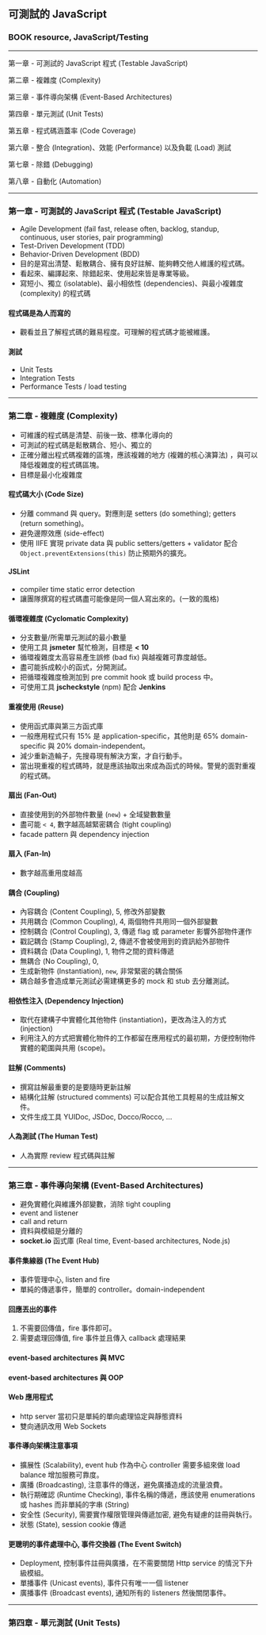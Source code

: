## 可測試的 JavaScript
### BOOK resource, JavaScript/Testing

------------------

第一章 - 可測試的 JavaScript 程式 (Testable JavaScript)

第二章 - 複雜度 (Complexity)

第三章 - 事件導向架構 (Event-Based Architectures)

第四章 - 單元測試 (Unit Tests)

第五章 - 程式碼涵蓋率 (Code Coverage)

第六章 - 整合 (Integration)、效能 (Performance) 以及負載 (Load) 測試

第七章 - 除錯 (Debugging)

第八章 - 自動化 (Automation)

------------------


### 第一章 - 可測試的 JavaScript 程式 (Testable JavaScript)
  * Agile Development (fail fast, release often, backlog, standup, continuous, user stories, pair programming)
  * Test-Driven Development (TDD)
  * Behavior-Driven Development (BDD)
  * 目的是寫出清楚、鬆散耦合、擁有良好註解、能夠轉交他人維護的程式碼。
  * 看起來、編譯起來、除錯起來、使用起來皆是專業等級。
  * 寫短小、獨立 (isolatable)、最小相依性 (dependencies)、與最小複雜度 (complexity) 的程式碼

#### 程式碼是為人而寫的
  * 觀看並且了解程式碼的難易程度。可理解的程式碼才能被維護。

#### 測試
  * Unit Tests
  * Integration Tests
  * Performance Tests / load testing


------------------------------


### 第二章 - 複雜度 (Complexity)
  * 可維護的程式碼是清楚、前後一致、標準化導向的
  * 可測試的程式碼是鬆散耦合、短小、獨立的
  * 正確分離出程式碼複雜的區塊，應該複雜的地方 (複雜的核心演算法) ，與可以降低複雜度的程式碼區塊。
  * 目標是最小化複雜度

#### 程式碼大小 (Code Size)
  * 分離 command 與 query。對應則是 setters (do something); getters (return something)。
  * 避免邊際效應 (side-effect)
  * 使用 IIFE 實現 private data 與 public setters/getters + validator 配合 `Object.preventExtensions(this)` 防止預期外的擴充。

#### JSLint
  * compiler time static error detection
  * 讓團隊撰寫的程式碼盡可能像是同一個人寫出來的。(一致的風格)

#### 循環複雜度 (Cyclomatic Complexity)
  * 分支數量/所需單元測試的最小數量
  * 使用工具 **jsmeter** 幫忙檢測，目標是 **< 10**
  * 循環複雜度太高容易產生誤修 (bad fix) 與越複雜可靠度越低。
  * 盡可能拆成較小的函式，分開測試。
  * 把循環複雜度檢測加到 pre commit hook 或 build process 中。
  * 可使用工具 **jscheckstyle** (npm) 配合 **Jenkins**

#### 重複使用 (Reuse)
  * 使用函式庫與第三方函式庫
  * 一般應用程式只有 15% 是 application-specific，其他則是 65% domain-specific 與 20% domain-independent。
  * 減少重新造輪子，先搜尋現有解決方案，才自行動手。
  * 當出現重複的程式碼時，就是應該抽取出來成為函式的時候。警覺的面對重複的程式碼。

#### 扇出 (Fan-Out)
  * 直接使用到的外部物件數量 (`new`) + 全域變數數量
  * 盡可能 `< 4`, 數字越高越緊密耦合 (tight coupling)
  * facade pattern 與 dependency injection

#### 扇入 (Fan-In)
  * 數字越高重用度越高

#### 耦合 (Coupling)
  * 內容耦合 (Content Coupling), 5, 修改外部變數
  * 共用耦合 (Common Coupling), 4, 兩個物件共用同一個外部變數
  * 控制耦合 (Control Coupling), 3, 傳遞 flag 或 parameter 影響外部物件運作
  * 戳記耦合 (Stamp Coupling), 2, 傳遞不會被使用到的資訊給外部物件
  * 資料耦合 (Data Coupling), 1, 物件之間的資料傳遞
  * 無耦合 (No Coupling), 0,
  * 生成新物件 (Instantiation), `new`, 非常緊密的耦合關係
  * 耦合越多會造成單元測試必需建構更多的 mock 和 stub 去分離測試。

#### 相依性注入 (Dependency Injection)
  * 取代在建構子中實體化其他物件 (instantiation)，更改為注入的方式 (injection)
  * 利用注入的方式把實體化物件的工作都留在應用程式的最初期，方便控制物件實體的範圍與共用 (scope)。

#### 註解 (Comments)
  * 撰寫註解最重要的是要隨時更新註解
  * 結構化註解 (structured comments) 可以配合其他工具輕易的生成註解文件。
  * 文件生成工具 YUIDoc, JSDoc, Docco/Rocco, ...

#### 人為測試 (The Human Test)
  * 人為實際 review 程式碼與註解


------------------------------


### 第三章 - 事件導向架構 (Event-Based Architectures)
  * 避免實體化與維護外部變數，消除 tight coupling
  * event and listener
  * call and return
  * 資料與模組是分離的
  * **socket.io** 函式庫 (Real time, Event-based architectures, Node.js)

#### 事件集線器 (The Event Hub)
  * 事件管理中心, listen and fire
  * 單純的傳遞事件，簡單的 controller。domain-independent

#### 回應丟出的事件
  1. 不需要回傳值，fire 事件即可。
  2. 需要處理回傳值, fire 事件並且傳入 callback 處理結果

#### event-based architectures 與 MVC
#### event-based architectures 與 OOP

#### Web 應用程式
  * http server 當初只是單純的單向處理協定與靜態資料
  * 雙向通訊改用 Web Sockets

#### 事件導向架構注意事項
  * 擴展性 (Scalability), event hub 作為中心 controller 需要多組來做 load balance 增加服務可靠度。
  * 廣播 (Broadcasting), 注意事件的傳送，避免廣播造成的流量浪費。
  * 執行期確認 (Runtime Checking), 事件名稱的傳遞，應該使用 enumerations 或 hashes 而非單純的字串 (String)
  * 安全性 (Security), 需要實作權限管理與傳遞加密, 避免有疑慮的註冊與執行。
  * 狀態 (State), session cookie 傳遞

#### 更聰明的事件處理中心, 事件交換器 (The Event Switch)
  * Deployment, 控制事件註冊與廣播，在不需要關閉 Http service 的情況下升級模組。
  * 單播事件 (Unicast events), 事件只有唯一一個 listener
  * 廣播事件 (Broadcast events), 通知所有的 listeners 然後關閉事件。


------------------------------


### 第四章 - 單元測試 (Unit Tests)